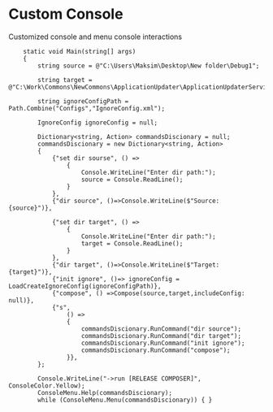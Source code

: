 # Custom Console
Customized console and menu console interactions

        static void Main(string[] args)
        {
            string source = @"C:\Users\Maksim\Desktop\New folder\Debug1";

            string target = @"C:\Work\Commons\NewCommons\ApplicationUpdater\ApplicationUpdaterService\Repository\Release";

            string ignoreConfigPath = Path.Combine("Configs","IgnoreConfig.xml");

            IgnoreConfig ignoreConfig = null;

            Dictionary<string, Action> commandsDiscionary = null;
            commandsDiscionary = new Dictionary<string, Action>
            {
                {"set dir sourse", () =>
                    {
                        Console.WriteLine("Enter dir path:");
                        source = Console.ReadLine();
                    }
                },
                {"dir source", ()=>Console.WriteLine($"Source: {source}")},

                {"set dir target", () =>
                    {
                        Console.WriteLine("Enter dir path:");
                        target = Console.ReadLine();
                    }
                },
                {"dir target", ()=>Console.WriteLine($"Target: {target}")},
                {"init ignore", ()=> ignoreConfig = LoadCreateIgnoreConfig(ignoreConfigPath)},
                {"compose", () =>Compose(source,target,includeConfig: null)},
                {"s",
                    () =>
                    {
                        commandsDiscionary.RunCommand("dir source");
                        commandsDiscionary.RunCommand("dir target");
                        commandsDiscionary.RunCommand("init ignore");
                        commandsDiscionary.RunCommand("compose");
                    }},
            };

            Console.WriteLine("->run [RELEASE COMPOSER]", ConsoleColor.Yellow);
            ConsoleMenu.Help(commandsDiscionary);
            while (ConsoleMenu.Menu(commandsDiscionary)) { }
